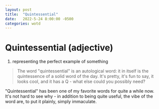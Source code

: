 ```yaml
---
layout: post
title:  "Quintessential"
date:   2022-5-24 8:00:00 -0500
categories: wotd
---
```

# Quintessential (adjective)
1. representing the perfect example of something

> The word "quintessential" is an autological word: it in itself is the
> quintessence of a solid word of the day. It's pretty, it's fun to say, it
> looks cool, and it has a Q - what else could you possibly need?

"Quintessential" has been one of my favorite words for quite a while now. It's
not hard to see why - in addition to being quite useful, the vibe of the word
are, to put it plainly, simply immaculate.
